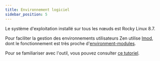 ```yaml
---
title: Environnement logiciel
sidebar_position: 5
---
```


Le système d'exploitation installé sur tous les nœuds est Rocky Linux 8.7.

Pour faciliter la gestion des environnements utilisateurs Zen utilise [lmod](https://lmod.readthedocs.io/en/latest/), dont le fonctionnement est très proche d'[environment-modules](https://modules.readthedocs.io/en/latest/).

Pour se familiariser avec l'outil, vous pouvez consulter [ce tutoriel](HOWTO/module.md).
